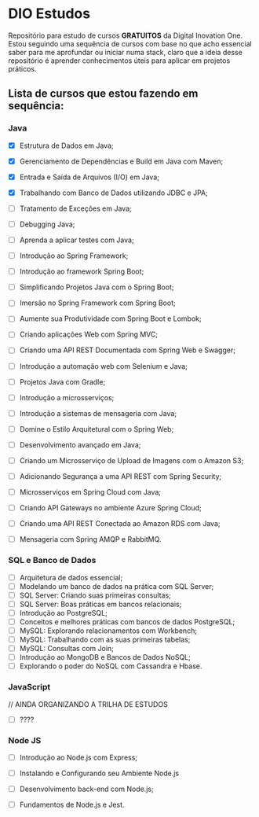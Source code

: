 # DIO Estudos

Repositório para estudo de cursos **GRATUITOS** da Digital Inovation One. Estou seguindo uma sequência de cursos com base no que acho essencial saber para me aprofundar ou iniciar numa stack, claro que a ideia desse repositório é aprender conhecimentos úteis para aplicar em projetos práticos.

## Lista de cursos que estou fazendo em sequência:

### Java
- [x]  Estrutura de Dados em Java;
- [X] Gerenciamento de Dependências e Build em Java com Maven;
- [X] Entrada e Saída de Arquivos (I/O) em Java; 
- [x] Trabalhando com Banco de Dados utilizando JDBC e JPA;
- [ ] Tratamento de Exceções em Java;
- [ ] Debugging Java;
- [ ] Aprenda a aplicar testes com Java;
- [ ] Introdução ao Spring Framework;
- [ ] Introdução ao framework Spring Boot;
- [ ] Simplificando Projetos Java com o Spring Boot;
- [ ] Imersão no Spring Framework com Spring Boot;
- [ ] Aumente sua Produtividade com Spring Boot e Lombok;
- [ ] Criando aplicações Web com Spring MVC;
- [ ] Criando uma API REST Documentada com Spring Web e Swagger;
- [ ] Introdução a automação web com Selenium e Java;
- [ ] Projetos Java com Gradle;
- [ ] Introdução a microsserviços;
- [ ] Introdução a sistemas de mensageria com Java;
- [ ] Domine o Estilo Arquitetural com o Spring Web;
- [ ] Desenvolvimento avançado em Java;
- [ ] Criando um Microsserviço de Upload de Imagens com o Amazon S3;
- [ ] Adicionando Segurança a uma API REST com Spring Security;
- [ ] Microsserviços em Spring Cloud com Java;
- [ ] Criando API Gateways no ambiente Azure Spring Cloud;
- [ ] Criando uma API REST Conectada ao Amazon RDS com Java;
- [ ] Mensageria com Spring AMQP e RabbitMQ.


### SQL e Banco de Dados
- [ ] Arquitetura de dados essencial;
- [ ] Modelando um banco de dados na prática com SQL Server;
- [ ] SQL Server: Criando suas primeiras consultas;
- [ ] SQL Server: Boas práticas em bancos relacionais;
- [ ] Introdução ao PostgreSQL;
- [ ] Conceitos e melhores práticas com bancos de dados PostgreSQL;
- [ ] MySQL: Explorando relacionamentos com Workbench;
- [ ] MySQL: Trabalhando com as suas primeiras tabelas;
- [ ] MySQL: Consultas com Join;
- [ ] Introdução ao MongoDB e Bancos de Dados NoSQL;
- [ ] Explorando o poder do NoSQL com Cassandra e Hbase.

### JavaScript
// AINDA ORGANIZANDO A TRILHA DE ESTUDOS
- [ ] ????


### Node JS
- [ ] Introdução ao Node.js com Express;
- [ ] Instalando e Configurando seu Ambiente Node.js
- [ ] Desenvolvimento back-end com Node.js;
- [ ] Fundamentos de Node.js e Jest.

